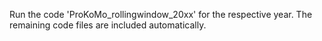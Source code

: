 Run the code 'ProKoMo_rollingwindow_20xx' for the respective year. The remaining code files are included automatically.
